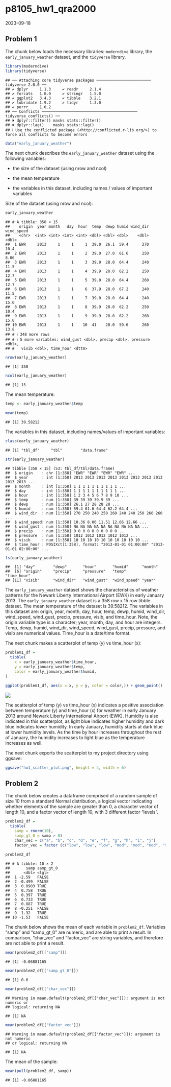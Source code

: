 p8105_hw1_qra2000
================
2023-09-18

## Problem 1

The chunk below loads the necessary libraries: `moderndive` library, the
`early_january_weather` dataset, and the `tidyverse` library.

``` r
library(moderndive)
library(tidyverse)
```

    ## ── Attaching core tidyverse packages ──────────────────────── tidyverse 2.0.0 ──
    ## ✔ dplyr     1.1.3     ✔ readr     2.1.4
    ## ✔ forcats   1.0.0     ✔ stringr   1.5.0
    ## ✔ ggplot2   3.4.3     ✔ tibble    3.2.1
    ## ✔ lubridate 1.9.2     ✔ tidyr     1.3.0
    ## ✔ purrr     1.0.2     
    ## ── Conflicts ────────────────────────────────────────── tidyverse_conflicts() ──
    ## ✖ dplyr::filter() masks stats::filter()
    ## ✖ dplyr::lag()    masks stats::lag()
    ## ℹ Use the conflicted package (<http://conflicted.r-lib.org/>) to force all conflicts to become errors

``` r
data("early_january_weather")
```

The next chunk describes the `early_january_weather` dataset using the
following variables:

- the size of the dataset (using nrow and ncol)

- the mean temperature

- the variables in this dataset, including names / values of important
  variables

Size of the dataset (using nrow and ncol):

``` r
early_january_weather
```

    ## # A tibble: 358 × 15
    ##    origin  year month   day  hour  temp  dewp humid wind_dir wind_speed
    ##    <chr>  <int> <int> <int> <int> <dbl> <dbl> <dbl>    <dbl>      <dbl>
    ##  1 EWR     2013     1     1     1  39.0  26.1  59.4      270      10.4 
    ##  2 EWR     2013     1     1     2  39.0  27.0  61.6      250       8.06
    ##  3 EWR     2013     1     1     3  39.0  28.0  64.4      240      11.5 
    ##  4 EWR     2013     1     1     4  39.9  28.0  62.2      250      12.7 
    ##  5 EWR     2013     1     1     5  39.0  28.0  64.4      260      12.7 
    ##  6 EWR     2013     1     1     6  37.9  28.0  67.2      240      11.5 
    ##  7 EWR     2013     1     1     7  39.0  28.0  64.4      240      15.0 
    ##  8 EWR     2013     1     1     8  39.9  28.0  62.2      250      10.4 
    ##  9 EWR     2013     1     1     9  39.9  28.0  62.2      260      15.0 
    ## 10 EWR     2013     1     1    10  41    28.0  59.6      260      13.8 
    ## # ℹ 348 more rows
    ## # ℹ 5 more variables: wind_gust <dbl>, precip <dbl>, pressure <dbl>,
    ## #   visib <dbl>, time_hour <dttm>

``` r
nrow(early_january_weather)
```

    ## [1] 358

``` r
ncol(early_january_weather)
```

    ## [1] 15

The mean temperature:

``` r
temp <- early_january_weather$temp

mean(temp)
```

    ## [1] 39.58212

The variables in this dataset, including names/values of important
variables:

``` r
class(early_january_weather)
```

    ## [1] "tbl_df"     "tbl"        "data.frame"

``` r
str(early_january_weather)
```

    ## tibble [358 × 15] (S3: tbl_df/tbl/data.frame)
    ##  $ origin    : chr [1:358] "EWR" "EWR" "EWR" "EWR" ...
    ##  $ year      : int [1:358] 2013 2013 2013 2013 2013 2013 2013 2013 2013 2013 ...
    ##  $ month     : int [1:358] 1 1 1 1 1 1 1 1 1 1 ...
    ##  $ day       : int [1:358] 1 1 1 1 1 1 1 1 1 1 ...
    ##  $ hour      : int [1:358] 1 2 3 4 5 6 7 8 9 10 ...
    ##  $ temp      : num [1:358] 39 39 39 39.9 39 ...
    ##  $ dewp      : num [1:358] 26.1 27 28 28 28 ...
    ##  $ humid     : num [1:358] 59.4 61.6 64.4 62.2 64.4 ...
    ##  $ wind_dir  : num [1:358] 270 250 240 250 260 240 240 250 260 260 ...
    ##  $ wind_speed: num [1:358] 10.36 8.06 11.51 12.66 12.66 ...
    ##  $ wind_gust : num [1:358] NA NA NA NA NA NA NA NA NA NA ...
    ##  $ precip    : num [1:358] 0 0 0 0 0 0 0 0 0 0 ...
    ##  $ pressure  : num [1:358] 1012 1012 1012 1012 1012 ...
    ##  $ visib     : num [1:358] 10 10 10 10 10 10 10 10 10 10 ...
    ##  $ time_hour : POSIXct[1:358], format: "2013-01-01 01:00:00" "2013-01-01 02:00:00" ...

``` r
ls(early_january_weather)
```

    ##  [1] "day"        "dewp"       "hour"       "humid"      "month"     
    ##  [6] "origin"     "precip"     "pressure"   "temp"       "time_hour" 
    ## [11] "visib"      "wind_dir"   "wind_gust"  "wind_speed" "year"

The `early_january_weather` dataset shows the characteristics of weather
patterns for the Newark Liberty International Airport (EWK) in early
January 2013. The `early_january_weather` dataset is a 358 row x 15 row
tibble dataset. The mean temperature of the dataset is 39.58212. The
variables in this dataset are: origin, year, month, day, hour, temp,
dewp, humid, wind_dir, wind_speed, wind_gust, precip, pressure, visib,
and time_hour. Note, the origin variable type is a character; year,
month, day, and hour are integers. Temp, dewp, humid, wind_dir,
wind_speed, wind_gust, precip, pressure, and visib are numerical values.
Time_hour is a date/time format.

The next chunk makes a scatterplot of temp (y) vs time_hour (x):

``` r
problem1_df = 
  tibble(
    x = early_january_weather$time_hour,
    y = early_january_weather$temp,
    color = early_january_weather$humid,
)

ggplot(problem1_df, aes(x = x, y = y, color = color,)) + geom_point()
```

![](p8105_hw1_qra2000_files/figure-gfm/unnamed-chunk-6-1.png)<!-- -->

The scatterplot of temp (y) vs time_hour (x) indicates a positive
association between temperature (y) and time_hour (x) for weather in
early January 2013 around Newark Liberty International Airport (EWK).
Humidity is also indicated in this scatterplot, as light blue indicates
higher humidity and dark blue indicates lower humidity. In early
January, humidity starts at dark blue at lower humidity levels. As the
time by hour increases throughout the rest of January, the humidity
increases to light blue as the temperature increases as well.

The next chunk exports the scatterplot to my project directory using
ggsave:

``` r
ggsave("hw1_scatter_plot.png", height = 4, width = 6)
```

## Problem 2

The chunk below creates a dataframe comprised of a random sample of size
10 from a standard Normal distribution, a logical vector indicating
whether elements of the sample are greater than 0, a character vector of
length 10, and a factor vector of length 10, with 3 different factor
“levels”.

``` r
problem2_df = 
  tibble(
    samp = rnorm(10),
    samp_gt_0 = samp > 0)
    char_vec = c("a", "b", "c", "d", "e", "f", "g", "h", "i", "j")
    factor_vec = factor (c("low", "low", "low", "mod", "mod", "mod", "mod", "high", "high", "high"))
    
problem2_df
```

    ## # A tibble: 10 × 2
    ##       samp samp_gt_0
    ##      <dbl> <lgl>    
    ##  1 -2.59   FALSE    
    ##  2 -0.499  FALSE    
    ##  3  0.0903 TRUE     
    ##  4  0.758  TRUE     
    ##  5  0.397  TRUE     
    ##  6  0.733  TRUE     
    ##  7  0.887  TRUE     
    ##  8 -0.251  FALSE    
    ##  9  1.32   TRUE     
    ## 10 -1.53   FALSE

The chunk below shows the mean of each variable in `problem2_df`.
Variables “samp” and “samp_gt_0” are numeric, and are able to print a
result. In comparison, “char_vec” and “factor_vec” are string variables,
and therefore are not able to print a result.

``` r
mean(problem2_df[["samp"]]) 
```

    ## [1] -0.06881165

``` r
mean(problem2_df[["samp_gt_0"]]) 
```

    ## [1] 0.6

``` r
mean(problem2_df[["char_vec"]]) 
```

    ## Warning in mean.default(problem2_df[["char_vec"]]): argument is not numeric or
    ## logical: returning NA

    ## [1] NA

``` r
mean(problem2_df[["factor_vec"]]) 
```

    ## Warning in mean.default(problem2_df[["factor_vec"]]): argument is not numeric
    ## or logical: returning NA

    ## [1] NA

The mean of the sample:

``` r
mean(pull(problem2_df, samp))
```

    ## [1] -0.06881165
